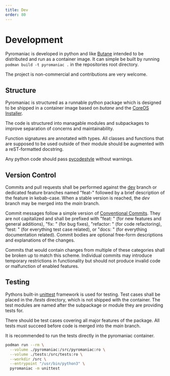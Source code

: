 ```yaml
---
title: Dev
order: 80
---
```


# Development
Pyromaniac is developed in python and like [Butane][butane] intended to be
distributed and run as a container image. It can simple be built by running
`podman build -t pyromaniac .` in the repositories root directory.

The project is non-commercial and contributions are very welcome.

[butane]: https://coreos.github.io/butane/

## Structure
Pyromaniac is structured as a runnable python package which is designed to be
shipped in a container image based on *butane* and the [CoreOS
Installer][coreos-installer].

The code is structured into managable modules and subpackages to improve
separation of concerns and maintainability.

Function signatures are annotated with types. All classes and functions that
are supposed to be used outside of their module should be augmented with a
reST-formatted docstring.

Any python code should pass [pycodestyle][pycodestyle] without warnings.

[coreos-installer]: https://coreos.github.io/coreos-installer/
[pycodestyle]: https://github.com/PyCQA/pycodestyle

## Version Control
Commits and pull requests shall be performed against the [dev][dev] branch or
dedicated feature branches named "feat-" followed by a brief description of the
feature in kebab-case. When a stable version is reached, the *dev* branch may
be merged into the *main* branch.

Commit messages follow a simple version of [Conventional
Commits][conventional-commits]. They are not capitalized and shall be prefixed
with "feat: " (for new features and general additions), "fix: " (for bug
fixes), "refactor: " (for code refactoring), "test: " (for everything test case
related), or "docs: " (for everything documentation related). Commit bodies are
optional free-form descriptions and explanations of the changes.

Commits that would contain changes from multiple of these categories shall be
broken up to match this scheme. Individual commits may introduce temporary
restrictions in functionality but should not produce invalid code or
malfunction of enabled features.

[dev]: https://github.com/salatfreak/pyromaniac/tree/dev
[conventional-commits]: https://www.conventionalcommits.org/en/v1.0.0/

## Testing
Pythons built-in [unittest][unittest] framework is used for testing. Test cases
shall be placed in the */tests* directory, which is not shipped with the
container. The test modules are named after the subpackage or module they are
providing tests for.

There should be test cases covering all major features of the package. All
tests must succeed before code is merged into the *main* branch.

It is recommended to run the tests directly in the pyromaniac container.

```sh
podman run --rm \
  --volume ./pyromaniac:/src/pyromaniac:ro \
  --volume ./tests:/src/tests:ro \
  --workdir /src \
  --entrypoint "/usr/bin/python3" \
  pyromaniac -m unittest
```

[unittest]: https://docs.python.org/3/library/unittest.html
